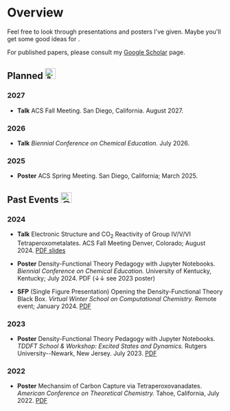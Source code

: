 # Overview
Feel free to look through presentations and posters I've given. Maybe you'll get some good ideas for . 

For published papers, please consult my [Google Scholar](https://scholar.google.com/citations?user=_PBxidMAAAAJ&hl=en) page.

## Planned <picture> <source srcset="https://fonts.gstatic.com/s/e/notoemoji/latest/1f91e/512.webp" type="image/webp"> <img src="https://fonts.gstatic.com/s/e/notoemoji/latest/1f91e/512.gif" alt="🤞" width="25" height="25"> </picture>

### 2027

 - **Talk** ACS Fall Meeting. San Diego, California. August 2027.

### 2026

 - **Talk** *Biennial Conference on Chemical Education.* July 2026.

### 2025

 - **Poster** ACS Spring Meeting. San Diego, California; March 2025.

## Past Events <picture> <source srcset="https://fonts.gstatic.com/s/e/notoemoji/latest/1f60e/512.webp" type="image/webp"> <img src="https://fonts.gstatic.com/s/e/notoemoji/latest/1f60e/512.gif" alt="😎" width="25" height="25"> </picture>

### 2024 

 -  **Talk** Electronic Structure and CO<sub>2</sub> Reactivity of Group IV/V/VI Tetraperoxometalates. ACS Fall Meeting Denver, Colorado; August 2024. [PDF slides](https://github.com/LinusP217/presentations/blob/main/slides/JH_ACS_2024.pdf)

 - **Poster** Density-Functional Theory Pedagogy with Jupyter Notebooks. *Biennial Conference on Chemical Education.* University of Kentucky, Kentucky; July 2024. PDF (↓↓ see 2023 poster)

 - **SFP** (Single Figure Presentation) Opening the Density-Functional Theory Black Box. *Virtual Winter School on Computational Chemistry.* Remote event; January 2024. [PDF](https://github.com/LinusP217/presentations/blob/main/posters/JH_VWSCC_SFP_2024.pdf)

### 2023

 - **Poster** Density-Functional Theory Pedagogy with Jupyter Notebooks. *TDDFT School & Workshop: Excited States and Dynamics.* Rutgers University--Newark, New Jersey. July 2023. [PDF](https://github.com/LinusP217/presentations/blob/main/posters/JH_TDDFT_poster_2023.pdf)

### 2022

 - **Poster** Mechansim of Carbon Capture via Tetraperoxovanadates. *American Conference on Theoretical Chemistry.* Tahoe, California, July 2022. [PDF](https://github.com/LinusP217/presentations/blob/main/posters/JH_ACTC_poster_2022.pdf)

